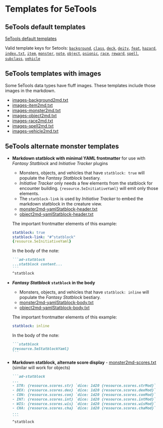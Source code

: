 # Templates for 5eTools

## 5eTools default templates

[5eTools default templates](../../../src/main/resources/templates/tools5e/)

Valid template keys for 5etools:
[`background`](../../../src/main/resources/templates/tools5e/background2md.txt),
[`class`](../../../src/main/resources/templates/tools5e/class2md.txt),
[`deck`](../../../src/main/resources/templates/tools5e/deck2md.txt),
[`deity`](../../../src/main/resources/templates/tools5e/deity2md.txt),
[`feat`](../../../src/main/resources/templates/tools5e/feat2md.txt),
[`hazard`](../../../src/main/resources/templates/tools5e/hazard2md.txt),
[`index.txt`](../../../src/main/resources/templates/tools5e/index.txt),
[`item`](../../../src/main/resources/templates/tools5e/item2md.txt),
[`monster`](../../../src/main/resources/templates/tools5e/monster2md.txt),
[`note`](../../../src/main/resources/templates/tools5e/note2md.txt),
[`object`](../../../src/main/resources/templates/tools5e/object2md.txt),
[`psionic`](../../../src/main/resources/templates/tools5e/psionic2md.txt),
[`race`](../../../src/main/resources/templates/tools5e/race2md.txt),
[`reward`](../../../src/main/resources/templates/tools5e/reward2md.txt),
[`spell`](../../../src/main/resources/templates/tools5e/spell2md.txt),
[`subclass`](../../../src/main/resources/templates/tools5e/subclass2md.txt),
[`vehicle`](../../../src/main/resources/templates/tools5e/vehicle2md.txt)

## 5eTools templates with images

Some 5eTools data types have fluff images.  These templates include those images in the markdown.

- [images-background2md.txt](images-background2md.txt)
- [images-item2md.txt](images-item2md.txt)
- [images-monster2md.txt](images-monster2md.txt)
- [images-object2md.txt](images-object2md.txt)
- [images-race2md.txt](images-race2md.txt)
- [images-spell2md.txt](images-spell2md.txt)
- [images-vehicle2md.txt](images-vehicle2md.txt)

## 5eTools alternate monster templates

- **Markdown statblock with minimal YAML frontmatter** for use with *Fantasy Statblock* and *Initiative Tracker* plugins
    - Monsters, objects, and vehicles that have `statblock: true` will populate the *Fantasy Statblock* bestiary.
    - *Initiative Tracker* only needs a few elements from the statblock for encounter building. `{resource.5eInitiativeYaml}` will emit only those elements.
    - The `statblock-link` is used by *Initiative Tracker* to embed the markdown statblock in the creature view.
    - [monster2md-yamlStatblock-header.txt](monster2md-yamlStatblock-header.txt)
    - [object2md-yamlStatblock-header.txt](object2md-yamlStatblock-header.txt)

    The important frontmatter elements of this example:

    ```yaml
    statblock: true
    statblock-link: "#^statblock"
    {resource.5eInitiativeYaml}
    ```

    In the body of the note:

    ````markdown
    ```ad-statblock
    ...statblock content...
    ```
    ^statblock
    ````

- ***Fantasy Statblock* `statblock` in the body**
    - Monsters, objects, and vehicles that have `statblock: inline` will populate the *Fantasy Statblock* bestiary.
    - [monster2md-yamlStatblock-body.txt](monster2md-yamlStatblock-body.txt)
    - [object2md-yamlStatblock-body.txt](object2md-yamlStatblock-body.txt)

    The important frontmatter elements of this example:

    ```yaml
    statblock: inline
    ```

    In the body of the note:

    ````markdown
    ```statblock
    {resource.5eStatblockYaml}
    ```
    ````

- **Markdown statblock, alternate score display** - [monster2md-scores.txt](monster2md-scores.txt) (similar will work for objects)

    ````markdown
    ```ad-statblock
    ...
    - STR: {resource.scores.str} `dice: 1d20 {resource.scores.strMod}`
    - DEX: {resource.scores.dex} `dice: 1d20 {resource.scores.dexMod}`
    - CON: {resource.scores.con} `dice: 1d20 {resource.scores.conMod}`
    - INT: {resource.scores.int} `dice: 1d20 {resource.scores.intMod}`
    - WIS: {resource.scores.wis} `dice: 1d20 {resource.scores.wisMod}`
    - CHA: {resource.scores.cha} `dice: 1d20 {resource.scores.chaMod}`
    ...
    ```
    ^statblock
    ````
